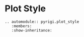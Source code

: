 # Plot Style


```{eval-rst}
.. automodule:: pyrigi.plot_style
   :members:
   :show-inheritance:
```
